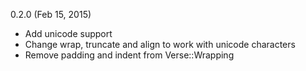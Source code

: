 0.2.0 (Feb 15, 2015)

* Add unicode support
* Change wrap, truncate and align to work with unicode characters
* Remove padding and indent from Verse::Wrapping
